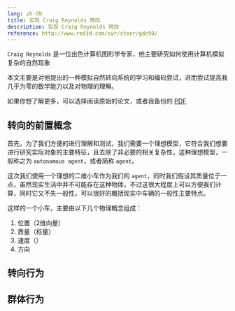 ```yaml
---
lang: zh-CN
title: 实现 Craig Reynolds 转向
description: 实现 Craig Reynolds 转向
reference: http://www.red3d.com/cwr/steer/gdc99/
---
```


`Craig Reynolds` 是一位出色计算机图形学专家，他主要研究如何使用计算机模拟复杂的自然现象

本文主要是对他提出的一种模拟自然转向系统的学习和编码尝试，进而尝试提高我几乎为零的数学能力以及对物理的理解。

如果你想了解更多，可以选择阅读原始的论文，或者我备份的 [PDF](./gdc99steer.pdf)

## 转向的前置概念

首先，为了我们方便的进行理解和测试，我们需要一个理想模型，它符合我们想要进行研究实际对象的主要特征，且去除了非必要的相关复杂性，这种理想模型，一般称之为 `autonomous agent`，或者简称 `agent`。

这次我们使用一个理想的二维小车作为我们的 `agent`，同时我们假设其质量位于一点，虽然现实生活中并不可能存在这种物体，不过这很大程度上可以方便我们计算，同时它又不失一般性，可以很好的概括现实中车辆的一般性主要特点。

这样的一个小车，主要由以下几个物理概念组成：

1. 位置（2维向量）
2. 质量（标量）
3. 速度（）
4. 方向

## 转向行为

## 群体行为

<steering-behaviors />
